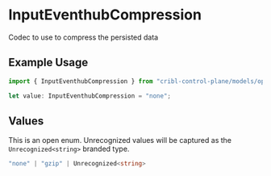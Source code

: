 # InputEventhubCompression

Codec to use to compress the persisted data

## Example Usage

```typescript
import { InputEventhubCompression } from "cribl-control-plane/models/operations";

let value: InputEventhubCompression = "none";
```

## Values

This is an open enum. Unrecognized values will be captured as the `Unrecognized<string>` branded type.

```typescript
"none" | "gzip" | Unrecognized<string>
```
